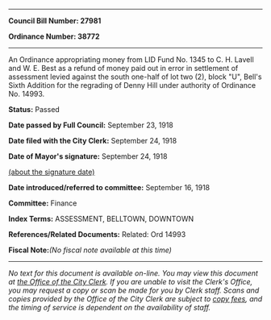 

********

**Council Bill Number: 27981**
   
**Ordinance Number: 38772**
********

 An Ordinance appropriating money from LID Fund No. 1345 to C. H. Lavell and W. E. Best as a refund of money paid out in error in settlement of assessment levied against the south one-half of lot two (2), block "U", Bell's Sixth Addition for the regrading of Denny Hill under authority of Ordinance No. 14993.

**Status:** Passed
   
**Date passed by Full Council:** September 23, 1918
   
**Date filed with the City Clerk:** September 24, 1918
   
**Date of Mayor's signature:** September 24, 1918
   
[(about the signature date)](/~public/approvaldate.htm)
   
   
   
**Date introduced/referred to committee:** September 16, 1918
   
**Committee:** Finance
   
   
**Index Terms:** ASSESSMENT, BELLTOWN, DOWNTOWN

**References/Related Documents:** Related: Ord 14993

**Fiscal Note:**_(No fiscal note available at this time)_
********

_No text for this document is available on-line. You may view this document at [the Office of the City Clerk](http://www.seattle.gov/leg/clerk/contactUs.htm). If you are unable to visit the Clerk's Office, you may request a copy or scan be made for you by Clerk staff. Scans and copies provided by the Office of the City Clerk are subject to [copy fees](http://clerk.seattle.gov/~public/clerkfees.htm), and the timing of service is dependent on the availability of staff._

